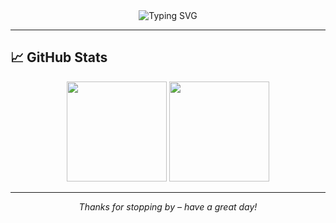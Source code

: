 <div align="center">
  
  <!-- Animated typing heading -->
  <img src="https://readme-typing-svg.herokuapp.com?font=Fira+Code&size=28&pause=1000&center=true&vCenter=true&width=500&lines=Hey+there%2C+I'm+Abhiram+%F0%9F%91%8B;Full-Stack+Developer;Software+Engineer+%26+Tech+Enthusiast" alt="Typing SVG" />
  
  <br/>

  
</div>

---
## 📈 GitHub Stats

<div align="center">
  <img height="160em" src="https://github-readme-stats.vercel.app/api?username=abhi963007&theme=default&show_icons=true&hide_border=true" />
  <img height="160em" src="https://github-readme-streak-stats.herokuapp.com/?user=abhi963007&hide_border=true" />
</div>

---

<div align="center">
  <em>Thanks for stopping by – have a great day!</em>
</div>

